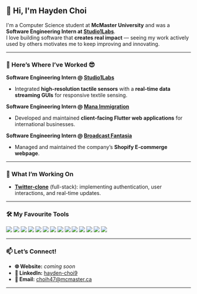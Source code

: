 ## 👋 Hi, I'm Hayden Choi

I'm a Computer Science student at **McMaster University** and was a **Software Engineering Intern at <a href="https://studio1labs.com" target="_blank" rel="noopener noreferrer">Studio1Labs</a>**.  
I love building software that **creates real impact** — seeing my work actively used by others motivates me to keep improving and innovating.

---

### 💼 Here’s Where I’ve Worked 😎

**Software Engineering Intern @ <a href="https://studio1labs.com" target="_blank" rel="noopener noreferrer">Studio1Labs</a>**  
- Integrated **high-resolution tactile sensors** with a **real-time data streaming GUIs** for responsive textile sensing.

**Software Engineering Intern @ <a href="https://manaimmigration.com" target="_blank" rel="noopener noreferrer">Mana Immigration</a>**  
- Developed and maintained **client-facing Flutter web applications** for international businesses.

**Software Engineering Intern @ <a href="https://www.broadcastfantasia.com/" target="_blank" rel="noopener noreferrer">Broadcast Fantasia</a>**  
- Managed and maintained the company’s **Shopify E-commerge webpage**.

---

### 🚧 What I’m Working On
- <a href="https://github.com/Hayden9898/twitter-clone" target="_blank" rel="noopener noreferrer">**Twitter-clone**</a> (full-stack): implementing authentication, user interactions, and real-time updates.

---

### 🛠️ My Favourite Tools

<p align="left">
  <img src="https://img.shields.io/badge/React-20232A?style=for-the-badge&logo=react&logoColor=61DAFB" />
  <img src="https://img.shields.io/badge/Node.js-339933?style=for-the-badge&logo=nodedotjs&logoColor=white" />
  <img src="https://img.shields.io/badge/Express-000000?style=for-the-badge&logo=express&logoColor=white" />
  <img src="https://img.shields.io/badge/MongoDB-47A248?style=for-the-badge&logo=mongodb&logoColor=white" />
  <img src="https://img.shields.io/badge/Firebase-FFCA28?style=for-the-badge&logo=firebase&logoColor=black" />
  <img src="https://img.shields.io/badge/OpenAI-412991?style=for-the-badge&logo=openai&logoColor=white" />
  <img src="https://img.shields.io/badge/Tailwind_CSS-38B2AC?style=for-the-badge&logo=tailwind-css&logoColor=white" />
  <img src="https://img.shields.io/badge/JavaScript-F7DF1E?style=for-the-badge&logo=javascript&logoColor=black" />
  <img src="https://img.shields.io/badge/Python-3776AB?style=for-the-badge&logo=python&logoColor=white" />
  <img src="https://img.shields.io/badge/Java-FF0000?style=for-the-badge&logo=coffeescript&logoColor=white" />
  <img src="https://img.shields.io/badge/Flutter-02569B?style=for-the-badge&logo=flutter&logoColor=white" />
  <img src="https://img.shields.io/badge/Git-F05033?style=for-the-badge&logo=git&logoColor=white" />
  <img src="https://img.shields.io/badge/HTML5-E34F26?style=for-the-badge&logo=html5&logoColor=white" />
  <img src="https://img.shields.io/badge/CSS3-1572B6?style=for-the-badge&logo=css3&logoColor=white" />
</p>

---

### 📫 Let’s Connect!

- **🌐 Website:** *coming soon*  
- **💼 LinkedIn:** <a href="https://www.linkedin.com/in/hayden-choi9/" target="_blank" rel="noopener noreferrer">hayden-choi9</a>  
- **📧 Email:** choih47@mcmaster.ca

---
